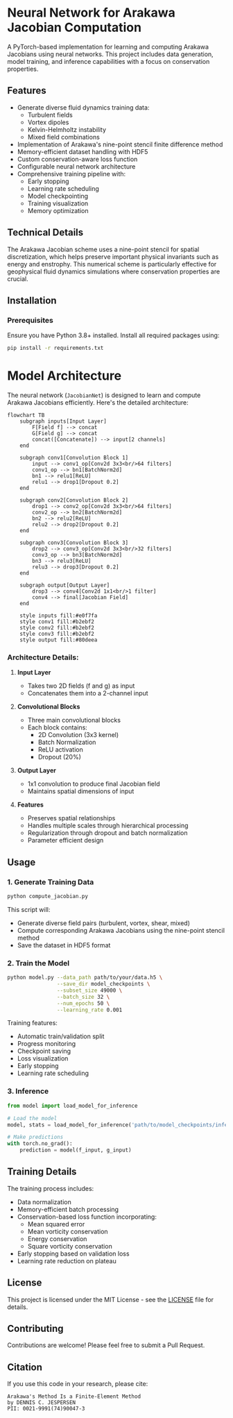 # Neural Network for Arakawa Jacobian Computation

A PyTorch-based implementation for learning and computing Arakawa Jacobians using neural networks. This project includes data generation, model training, and inference capabilities with a focus on conservation properties.

## Features

- Generate diverse fluid dynamics training data:
  - Turbulent fields
  - Vortex dipoles
  - Kelvin-Helmholtz instability
  - Mixed field combinations
- Implementation of Arakawa's nine-point stencil finite difference method
- Memory-efficient dataset handling with HDF5
- Custom conservation-aware loss function
- Configurable neural network architecture
- Comprehensive training pipeline with:
  - Early stopping
  - Learning rate scheduling
  - Model checkpointing
  - Training visualization
  - Memory optimization

## Technical Details

The Arakawa Jacobian scheme uses a nine-point stencil for spatial discretization, which helps preserve important physical invariants such as energy and enstrophy. This numerical scheme is particularly effective for geophysical fluid dynamics simulations where conservation properties are crucial.

## Installation

### Prerequisites

Ensure you have Python 3.8+ installed. Install all required packages using:

```bash
pip install -r requirements.txt
```

# Model Architecture

The neural network (`JacobianNet`) is designed to learn and compute Arakawa Jacobians efficiently. Here's the detailed architecture:

```mermaid
flowchart TB
    subgraph inputs[Input Layer]
        F[Field f] --> concat
        G[Field g] --> concat
        concat([Concatenate]) --> input[2 channels]
    end

    subgraph conv1[Convolution Block 1]
        input --> conv1_op[Conv2d 3x3<br/>64 filters]
        conv1_op --> bn1[BatchNorm2d]
        bn1 --> relu1[ReLU]
        relu1 --> drop1[Dropout 0.2]
    end

    subgraph conv2[Convolution Block 2]
        drop1 --> conv2_op[Conv2d 3x3<br/>64 filters]
        conv2_op --> bn2[BatchNorm2d]
        bn2 --> relu2[ReLU]
        relu2 --> drop2[Dropout 0.2]
    end

    subgraph conv3[Convolution Block 3]
        drop2 --> conv3_op[Conv2d 3x3<br/>32 filters]
        conv3_op --> bn3[BatchNorm2d]
        bn3 --> relu3[ReLU]
        relu3 --> drop3[Dropout 0.2]
    end

    subgraph output[Output Layer]
        drop3 --> conv4[Conv2d 1x1<br/>1 filter]
        conv4 --> final[Jacobian Field]
    end

    style inputs fill:#e0f7fa
    style conv1 fill:#b2ebf2
    style conv2 fill:#b2ebf2
    style conv3 fill:#b2ebf2
    style output fill:#80deea
```

### Architecture Details:

1. **Input Layer**
   - Takes two 2D fields (f and g) as input
   - Concatenates them into a 2-channel input

2. **Convolutional Blocks**
   - Three main convolutional blocks
   - Each block contains:
     - 2D Convolution (3x3 kernel)
     - Batch Normalization
     - ReLU activation
     - Dropout (20%)

3. **Output Layer**
   - 1x1 convolution to produce final Jacobian field
   - Maintains spatial dimensions of input

4. **Features**
   - Preserves spatial relationships
   - Handles multiple scales through hierarchical processing
   - Regularization through dropout and batch normalization
   - Parameter efficient design

## Usage

### 1. Generate Training Data

```bash
python compute_jacobian.py
```

This script will:
- Generate diverse field pairs (turbulent, vortex, shear, mixed)
- Compute corresponding Arakawa Jacobians using the nine-point stencil method
- Save the dataset in HDF5 format

### 2. Train the Model

```bash
python model.py --data_path path/to/your/data.h5 \
                --save_dir model_checkpoints \
                --subset_size 49000 \
                --batch_size 32 \
                --num_epochs 50 \
                --learning_rate 0.001
```

Training features:
- Automatic train/validation split
- Progress monitoring
- Checkpoint saving
- Loss visualization
- Early stopping
- Learning rate scheduling

### 3. Inference

```python
from model import load_model_for_inference

# Load the model
model, stats = load_model_for_inference('path/to/model_checkpoints/inference_model.pt')

# Make predictions
with torch.no_grad():
    prediction = model(f_input, g_input)
```

## Training Details

The training process includes:
- Data normalization
- Memory-efficient batch processing
- Conservation-based loss function incorporating:
  - Mean squared error
  - Mean vorticity conservation
  - Energy conservation
  - Square vorticity conservation
- Early stopping based on validation loss
- Learning rate reduction on plateau

## License

This project is licensed under the MIT License - see the [LICENSE](LICENSE) file for details.

## Contributing

Contributions are welcome! Please feel free to submit a Pull Request.

## Citation

If you use this code in your research, please cite:

```
Arakawa's Method Is a Finite-Element Method
by DENNIS C. JESPERSEN
PII: 0021-9991(74)90047-3
```

